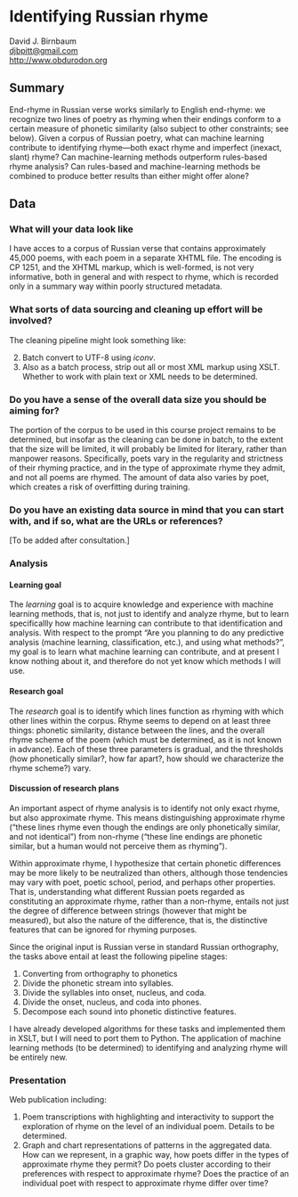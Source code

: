 # Identifying Russian rhyme

David J. Birnbaum  
djbpitt@gmail.com  
http://www.obdurodon.org 

## Summary

End-rhyme in Russian verse works similarly to English end-rhyme: we recognize two lines of poetry as rhyming when their endings conform to a certain measure of phonetic similarity (also subject to other constraints; see below). Given a corpus of Russian poetry, what can machine learning contribute to identifying rhyme—both exact rhyme and imperfect (inexact, slant) rhyme? Can machine-learning methods outperform rules-based rhyme analysis? Can rules-based and machine-learning methods be combined to produce better results than either might offer alone?

## Data

### What will your data look like

I have acces to a corpus of Russian verse that contains approximately 45,000 poems, with each poem in a separate XHTML file. The encoding is CP 1251, and the XHTML markup, which is well-formed, is not very informative, both in general and with respect to rhyme, which is recorded only in a summary way within poorly structured metadata. 

### What sorts of data sourcing and cleaning up effort will be involved?

The cleaning pipeline might look something like:

2. Batch convert to UTF-8 using _iconv_.  
1. Also as a batch process, strip out all or most XML markup using XSLT. Whether to work with plain text or XML needs to be determined. 

### Do you have a sense of the overall data size you should be aiming for?

The portion of the corpus to be used in this course project remains to be determined, but insofar as the cleaning can be done in batch, to the extent that the size will be limited, it will probably be limited for literary, rather than manpower reasons. Specifically, poets vary in the regularity and strictness of their rhyming practice, and in the type of approximate rhyme they admit, and not all poems are rhymed. The amount of data also varies by poet, which creates a risk of overfitting during training.

### Do you have an existing data source in mind that you can start with, and if so, what are the URLs or references?

[To be added after consultation.]

### Analysis

#### Learning goal

The *learning* goal is to acquire knowledge and experience with machine learning methods, that is, not just to identify and analyze rhyme, but to learn specificallly how machine learning can contribute to that identification and analysis. With respect to the prompt “Are you planning to do any predictive analysis (machine learning, classification, etc.), and using what methods?”, my goal is to learn what machine learning can contribute, and at present I know nothing about it, and therefore do not yet know which methods I will use. 

#### Research goal

The *research* goal is to identify which lines function as rhyming with which other lines within the corpus. Rhyme seems to depend on at least three things: phonetic similarity, distance between the lines, and the overall rhyme scheme of the poem (which must be determined, as it is not known in advance). Each of these three parameters is gradual, and the thresholds (how phonetically similar?, how far apart?, how should we characterize the rhyme scheme?) vary.

#### Discussion of research plans

An important aspect of rhyme analysis is to identify not only exact rhyme, but also approximate rhyme. This means distinguishing approximate rhyme (“these lines rhyme even though the endings are only phonetically similar, and not identical”) from non-rhyme (“these line endings are phonetic similar, but a human would not perceive them as rhyming”).

Within approximate rhyme, I hypothesize that certain phonetic differences may be more likely to be neutralized than others, although those tendencies may vary with poet, poetic school, period, and perhaps other properties. That is, understanding what different Russian poets regarded as constituting an approximate rhyme, rather than a non-rhyme, entails not just the degree of difference between strings (however that might be measured), but also the nature of the difference, that is, the distinctive features that can be ignored for rhyming purposes. 

Since the original input is Russian verse in standard Russian orthography, the tasks above entail at least the following pipeline stages:

1. Converting from orthography to phonetics
1. Divide the phonetic stream into syllables.
2. Divide the syllables into onset, nucleus, and coda.
3. Divide the onset, nucleus, and coda into phones.
4. Decompose each sound into phonetic distinctive features. 

I have already developed algorithms for these tasks and implemented them in XSLT, but I will need to port them to Python. The application of machine learning methods (to be determined) to identifying and analyzing rhyme will be entirely new.

### Presentation 

Web publication including:

1. Poem transcriptions with highlighting and interactivity to support the exploration of rhyme on the level of an individual poem. Details to be determined.
2. Graph and chart representations of patterns in the aggregated data. How can we represent, in a graphic way, how poets differ in the types of approximate rhyme they permit? Do poets cluster according to their preferences with respect to approximate rhyme? Does the practice of an individual poet with respect to approximate rhyme differ over time?